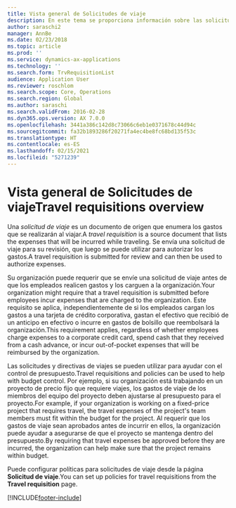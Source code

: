 ```yaml
---
title: Vista general de Solicitudes de viaje
description: En este tema se proporciona información sobre las solicitudes de viaje. Una solicitud de viaje documenta los gastos de viaje previstos.
author: saraschi2
manager: AnnBe
ms.date: 02/23/2018
ms.topic: article
ms.prod: ''
ms.service: dynamics-ax-applications
ms.technology: ''
ms.search.form: TrvRequisitionList
audience: Application User
ms.reviewer: roschlom
ms.search.scope: Core, Operations
ms.search.region: Global
ms.author: saraschi
ms.search.validFrom: 2016-02-28
ms.dyn365.ops.version: AX 7.0.0
ms.openlocfilehash: 3441a386c142d8c73066c6eb1e0371678c44d94c
ms.sourcegitcommit: fa32b1893286f20271fa4ec4be8fc68bd135f53c
ms.translationtype: HT
ms.contentlocale: es-ES
ms.lasthandoff: 02/15/2021
ms.locfileid: "5271239"
---
```

# <a name="travel-requisitions-overview"></a><span data-ttu-id="238e8-104">Vista general de Solicitudes de viaje</span><span class="sxs-lookup"><span data-stu-id="238e8-104">Travel requisitions overview</span></span>

<span data-ttu-id="238e8-105">Una *solicitud de viaje* es un documento de origen que enumera los gastos que se realizarán al viajar.</span><span class="sxs-lookup"><span data-stu-id="238e8-105">A *travel requisition* is a source document that lists the expenses that will be incurred while traveling.</span></span> <span data-ttu-id="238e8-106">Se envía una solicitud de viaje para su revisión, que luego se puede utilizar para autorizar los gastos.</span><span class="sxs-lookup"><span data-stu-id="238e8-106">A travel requisition is submitted for review and can then be used to authorize expenses.</span></span>

<span data-ttu-id="238e8-107">Su organización puede requerir que se envíe una solicitud de viaje antes de que los empleados realicen gastos y los carguen a la organización.</span><span class="sxs-lookup"><span data-stu-id="238e8-107">Your organization might require that a travel requisition is submitted before employees incur expenses that are charged to the organization.</span></span> <span data-ttu-id="238e8-108">Este requisito se aplica, independientemente de si los empleados cargan los gastos a una tarjeta de crédito corporativa, gastan el efectivo que recibió de un anticipo en efectivo o incurre en gastos de bolsillo que reembolsará la organización.</span><span class="sxs-lookup"><span data-stu-id="238e8-108">This requirement applies, regardless of whether employees charge expenses to a corporate credit card, spend cash that they received from a cash advance, or incur out-of-pocket expenses that will be reimbursed by the organization.</span></span>

<span data-ttu-id="238e8-109">Las solicitudes y directivas de viajes se pueden utilizar para ayudar con el control de presupuesto.</span><span class="sxs-lookup"><span data-stu-id="238e8-109">Travel requisitions and policies can be used to help with budget control.</span></span> <span data-ttu-id="238e8-110">Por ejemplo, si su organización está trabajando en un proyecto de precio fijo que requiere viajes, los gastos de viaje de los miembros del equipo del proyecto deben ajustarse al presupuesto para el proyecto.</span><span class="sxs-lookup"><span data-stu-id="238e8-110">For example, if your organization is working on a fixed-price project that requires travel, the travel expenses of the project's team members must fit within the budget for the project.</span></span> <span data-ttu-id="238e8-111">Al requerir que los gastos de viaje sean aprobados antes de incurrir en ellos, la organización puede ayudar a asegurarse de que el proyecto se mantenga dentro del presupuesto.</span><span class="sxs-lookup"><span data-stu-id="238e8-111">By requiring that travel expenses be approved before they are incurred, the organization can help make sure that the project remains within budget.</span></span>

<span data-ttu-id="238e8-112">Puede configurar políticas para solicitudes de viaje desde la página **Solicitud de viaje**.</span><span class="sxs-lookup"><span data-stu-id="238e8-112">You can set up policies for travel requisitions from the **Travel requisition** page.</span></span>


[!INCLUDE[footer-include](../includes/footer-banner.md)]